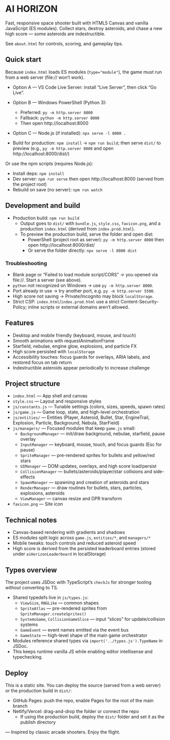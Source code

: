 # AI HORIZON

Fast, responsive space shooter built with HTML5 Canvas and vanilla JavaScript (ES modules). Collect stars, destroy asteroids, and chase a new high score — some asteroids are indestructible.

See `about.html` for controls, scoring, and gameplay tips.

## Quick start

Because `index.html` loads ES modules (`type="module"`), the game must run from a web server (file:// won’t work).

- Option A — VS Code Live Server: install “Live Server”, then click “Go Live”.
- Option B — Windows PowerShell (Python 3):
  - Preferred: `py -m http.server 8000`
  - Fallback: `python -m http.server 8000`
  - Then open http://localhost:8000
- Option C — Node.js (if installed): `npx serve -l 8000 .`

- Build for production: `npm install` → `npm run build`; then serve `dist/` to preview (e.g., `py -m http.server 8000` and open http://localhost:8000/dist/)

Or use the npm scripts (requires Node.js):

- Install deps: `npm install`
- Dev server: `npm run serve` then open http://localhost:8000 (served from the project root)
- Rebuild on save (no server): `npm run watch`

## Development and build

- Production build: `npm run build`
  - Output goes to `dist/` with `bundle.js`, `style.css`, `favicon.png`, and a production `index.html` (derived from `index.prod.html`).
  - To preview the production build, serve the folder and open dist:
    - PowerShell (project root as server): `py -m http.server 8000` then open http://localhost:8000/dist/
    - Or serve the folder directly: `npx serve -l 8000 dist`

### Troubleshooting

- Blank page or “Failed to load module script/CORS” → you opened via file://. Start a server (see above).
- `python` not recognized on Windows → use `py -m http.server 8000`.
- Port already in use → try another port, e.g. `py -m http.server 5500`.
- High score not saving → Private/Incognito may block `localStorage`.
- Strict CSP: `index.html`/`index.prod.html` use a strict Content-Security-Policy; inline scripts or external domains aren’t allowed.

## Features

- Desktop and mobile friendly (keyboard, mouse, and touch)
- Smooth animations with requestAnimationFrame
- Starfield, nebulae, engine glow, explosions, and particle FX
- High score persisted with `localStorage`
- Accessibility touches: focus guards for overlays, ARIA labels, and restored focus on tab return
- Indestructible asteroids appear periodically to increase challenge

## Project structure

- `index.html` — App shell and canvas
- `style.css` — Layout and responsive styles
- `js/constants.js` — Tunable settings (colors, sizes, speeds, spawn rates)
- `js/game.js` — Game loop, state, and high-level orchestration
- `js/entities/` — Entities (Player, Asteroid, Bullet, Star, EngineTrail, Explosion, Particle, Background, Nebula, StarField)
- `js/managers/` — Focused modules that keep `game.js` small:
  - `BackgroundManager` — init/draw background, nebulae, starfield, pause overlay
  - `InputManager` — keyboard, mouse, touch, and focus guards (Esc for pause)
  - `SpriteManager` — pre-rendered sprites for bullets and yellow/red stars
  - `UIManager` — DOM updates, overlays, and high score load/persist
  - `CollisionManager` — bullets/asteroids/player/star collisions and side-effects
  - `SpawnManager` — spawning and creation of asteroids and stars
  - `RenderManager` — draw routines for bullets, stars, particles, explosions, asteroids
  - `ViewManager` — canvas resize and DPR transform
- `favicon.png` — Site icon

## Technical notes

- Canvas-based rendering with gradients and shadows
- ES modules split logic across `game.js`, `entities/*`, and `managers/*`
- Mobile tweaks: touch controls and reduced asteroid speed
- High score is derived from the persisted leaderboard entries (stored under `aiHorizonLeaderboard` in localStorage)

## Types overview

The project uses JSDoc with TypeScript’s `checkJs` for stronger tooling without converting to TS.

- Shared typedefs live in `js/types.js`:
  - `ViewSize`, `RNGLike` — common shapes
  - `SpriteAtlas` — pre-rendered sprites from `SpriteManager.createSprites()`
  - `SystemsGame`, `CollisionGameSlice` — input “slices” for update/collision systems
  - `GameEvent` — event names emitted via the event bus
  - `GameState` — high-level shape of the main game orchestrator
- Modules reference shared types via `import('../types.js').TypeName` in JSDoc.
- This keeps runtime vanilla JS while enabling editor intellisense and typechecking.

## Deploy

This is a static site. You can deploy the source (served from a web server) or the production build in `dist/`:

- GitHub Pages: push the repo, enable Pages for the root of the main branch
- Netlify/Vercel: drag-and-drop the folder or connect the repo
  - If using the production build, deploy the `dist/` folder and set it as the publish directory

— Inspired by classic arcade shooters. Enjoy the flight.
